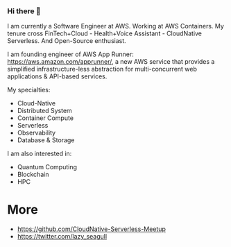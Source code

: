 ### Hi there 👋
I am currently a Software Engineer at AWS. Working at AWS Containers. My tenure cross FinTech+Cloud - Health+Voice Assistant - CloudNative Serverless. And Open-Source enthusiast.

I am founding engineer of AWS App Runner: https://aws.amazon.com/apprunner/, a new AWS service that provides a simplified infrastructure-less abstraction for multi-concurrent web applications & API-based services. 


My specialties: 
- Cloud-Native
- Distributed System
- Container Compute
- Serverless 
- Observability
- Database & Storage

I am also interested in:
- Quantum Computing
- Blockchain
- HPC 


# More
- https://github.com/CloudNative-Serverless-Meetup
- https://twitter.com/lazy_seagull

